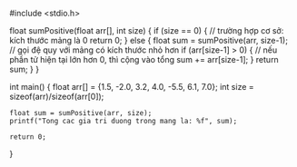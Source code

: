 #include <stdio.h>

float sumPositive(float arr[], int size) {
    if (size == 0) {    // trường hợp cơ sở: kích thước mảng là 0
        return 0;
    }
    else {
        float sum = sumPositive(arr, size-1);    // gọi đệ quy với mảng có kích thước nhỏ hơn
        if (arr[size-1] > 0) {    // nếu phần tử hiện tại lớn hơn 0, thì cộng vào tổng
            sum += arr[size-1];
        }
        return sum;
    }
}

int main() {
    float arr[] = {1.5, -2.0, 3.2, 4.0, -5.5, 6.1, 7.0};
    int size = sizeof(arr)/sizeof(arr[0]);

    float sum = sumPositive(arr, size);
    printf("Tong cac gia tri duong trong mang la: %f", sum);

    return 0;
}
